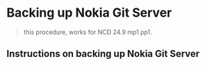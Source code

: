 # Backing up Nokia Git Server
> this procedure, works for NCD 24.9 mp1 pp1. 


## Instructions on backing up Nokia Git Server

